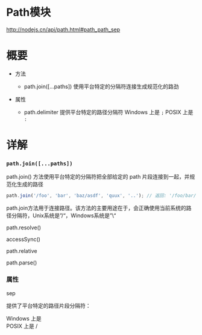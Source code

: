 Path模块
=====

http://nodejs.cn/api/path.html#path_path_sep

# 概要

- 方法
  - path.join([...paths]) 使用平台特定的分隔符连接生成规范化的路劲

- 属性
  - path.delimiter 提供平台特定的路径分隔符 Windows 上是 `;` POSIX 上是 `:`

# 详解

### `path.join([...paths])`

path.join() 方法使用平台特定的分隔符把全部给定的 path 片段连接到一起，并规范化生成的路径

``` js
path.join('/foo', 'bar', 'baz/asdf', 'quux', '..'); // 返回: '/foo/bar/baz/asdf'
```

path.join方法用于连接路径。该方法的主要用途在于，会正确使用当前系统的路径分隔符，Unix系统是”/“，Windows系统是”\“

path.resolve()

accessSync()

path.relative

path.parse()

### 属性
sep

提供了平台特定的路径片段分隔符：

Windows 上是 \
POSIX 上是 /